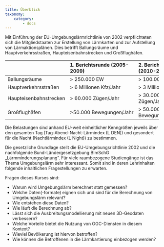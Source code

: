 ```yaml
---
title: Überblick
taxonomy:
    category:
        - docs
---
```


Mit Einführung der EU-Umgebungslärmrichtlinie von 2002 verpflichteten sich die Mitgliedstaaten zur Erstellung von Lärmkarten und zur Aufstellung von Lärmaktionsplänen.
Dies betrifft Ballungsräume und Hauptverkehrsstraßen, Haupteisenbahnstrecken und Großflughäfen.

|      | 1. Berichtsrunde (2005-2009) | 2. Berichtsrunde (2010-2014) |
| :------------- | :------------- | :------------- |
| Ballungsräume       | >&nbsp;250.000&nbsp;EW | > 100.000 EW |
| Hauptverkehrsstraßen| >&nbsp;6&nbsp;Millionen&nbsp;Kfz/Jahr | > 3 Millionen Kfz|
| Haupteisenbahnstrecken | >&nbsp;60.000&nbsp;Zügen/Jahr | > 30.000 Zügen/Jahr |
| Großflughäfen | >50.000&nbsp;Bewegungen/Jahr | > 50.000 Bewegungen/Jahr |

Die Belastungen sind anhand EU-weit einheitlicher Kenngrößen jeweils über den gesamten Tag (Tag-Abend-Nacht-Lärmindex (L DEN)) und gesondert für die Nacht (Nachtlärmindex (L Night)) zu bestimmen.

Die gesetzliche Grundlage stellt die EU-Umgebungsrichtlinie 2002 und die nachfolgende Bund-Ländergesetzgebung BImSchG „Lärmminderungsplanung”.
Für viele raumbezogene Studiengänge ist das Thema Umgebungslärm sehr interessant. Somit sind in deren Lehrinhalten folgende inhaltlichen Fragestellungen zu erwarten.

Fragen dieses Kurses sind:
* Warum wird Umgebungslärm berechnet statt gemessen?
* Welche Daten(-formate) eignen sich und sind für die Berechnung von Umgebungslärm relevant?
* Wie entstehen diese Daten?
* Wie läuft die Berechnung ab?
* Lässt sich die Ausbreitungsmodellierung mit neuen 3D-Geodaten verbessern?
* Welche Vorteile bietet die Nutzung von OGC-Diensten in diesem Kontext?
* Wieviel Bevölkerung ist hiervon betroffen?
* Wie können die Betroffenen in die Lärmkartierung einbezogen werden?
